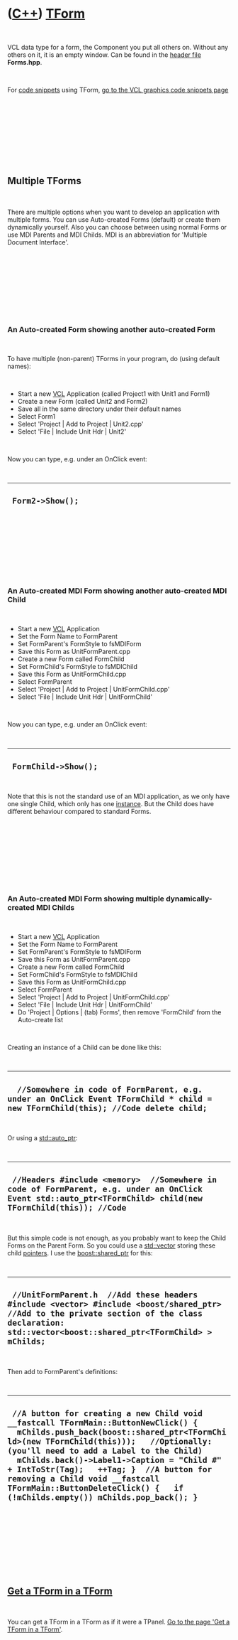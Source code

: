 



 

 

 

 

 

([C++](Cpp.md)) [TForm](CppTForm.md)
======================================

 

VCL data type for a form, the Component you put all others on. Without
any others on it, it is an empty window. Can be found in the [header
file](CppHeaderFile.md) **Forms.hpp**.

 

For [code snippets](CppVclCodeSnippets.md) using TForm, [go to the VCL
graphics code snippets page](CppVclGraphics.md)

 

 

 

 

 

Multiple TForms
---------------

 

There are multiple options when you want to develop an application with
multiple forms. You can use Auto-created Forms (default) or create them
dynamically yourself. Also you can choose between using normal Forms or
use MDI Parents and MDI Childs. MDI is an abbreviation for 'Multiple
Document Interface'.

 

 

 

 

 

### An Auto-created Form showing another auto-created Form

 

To have multiple (non-parent) TForms in your program, do (using default
names):

 

-   Start a new [VCL](CppVcl.md) Application (called Project1 with
    Unit1 and Form1)
-   Create a new Form (called Unit2 and Form2)
-   Save all in the same directory under their default names
-   Select Form1
-   Select 'Project | Add to Project | Unit2.cpp'
-   Select 'File | Include Unit Hdr | Unit2'

 

Now you can type, e.g. under an OnClick event:

 

  -------------------
  ` Form2->Show();`
  -------------------

 

 

 

 

 

### An Auto-created MDI Form showing another auto-created MDI Child

 

-   Start a new [VCL](CppVcl.md) Application
-   Set the Form Name to FormParent
-   Set FormParent's FormStyle to fsMDIForm
-   Save this Form as UnitFormParent.cpp
-   Create a new Form called FormChild
-   Set FormChild's FormStyle to fsMDIChild
-   Save this Form as UnitFormChild.cpp
-   Select FormParent
-   Select 'Project | Add to Project | UnitFormChild.cpp'
-   Select 'File | Include Unit Hdr | UnitFormChild'

 

Now you can type, e.g. under an OnClick event:

 

  -----------------------
  ` FormChild->Show();`
  -----------------------

 

Note that this is not the standard use of an MDI application, as we only
have one single Child, which only has one [instance](CppInstance.md).
But the Child does have different behaviour compared to standard Forms.

 

 

 

 

 

### An Auto-created MDI Form showing multiple dynamically-created MDI Childs

 

-   Start a new [VCL](CppVcl.md) Application
-   Set the Form Name to FormParent
-   Set FormParent's FormStyle to fsMDIForm
-   Save this Form as UnitFormParent.cpp
-   Create a new Form called FormChild
-   Set FormChild's FormStyle to fsMDIChild
-   Save this Form as UnitFormChild.cpp
-   Select FormParent
-   Select 'Project | Add to Project | UnitFormChild.cpp'
-   Select 'File | Include Unit Hdr | UnitFormChild'
-   Do 'Project | Options | (tab) Forms', then remove 'FormChild' from
    the Auto-create list

 

Creating an instance of a Child can be done like this:

 

  ------------------------------------------------------------------------------------------------------------------------------------
  `  //Somewhere in code of FormParent, e.g. under an OnClick Event TFormChild * child = new TFormChild(this); //Code delete child;`
  ------------------------------------------------------------------------------------------------------------------------------------

 

Or using a [std::auto\_ptr](CppAuto_ptr.md):

 

  --------------------------------------------------------------------------------------------------------------------------------------------------------------
  ` //Headers #include <memory>  //Somewhere in code of FormParent, e.g. under an OnClick Event std::auto_ptr<TFormChild> child(new TFormChild(this)); //Code`
  --------------------------------------------------------------------------------------------------------------------------------------------------------------

 

But this simple code is not enough, as you probably want to keep the
Child Forms on the Parent Form. So you could use a
[std::vector](CppVector.md) storing these child
[pointers](CppPointer.md). I use the
[boost::shared\_ptr](CppShared_ptr.md) for this:

 

  -------------------------------------------------------------------------------------------------------------------------------------------------------------------------------------------------------
  ` //UnitFormParent.h  //Add these headers #include <vector> #include <boost/shared_ptr>  //Add to the private section of the class declaration: std::vector<boost::shared_ptr<TFormChild> > mChilds;`
  -------------------------------------------------------------------------------------------------------------------------------------------------------------------------------------------------------

 

Then add to FormParent's definitions:

 

  ------------------------------------------------------------------------------------------------------------------------------------------------------------------------------------------------------------------------------------------------------------------------------------------------------------------------------------------------------------------------------------------------------------------------------------
  ` //A button for creating a new Child void __fastcall TFormMain::ButtonNewClick() {   mChilds.push_back(boost::shared_ptr<TFormChild>(new TFormChild(this)));   //Optionally: (you'll need to add a Label to the Child)   mChilds.back()->Label1->Caption = "Child #" + IntToStr(Tag);   ++Tag; }  //A button for removing a Child void __fastcall TFormMain::ButtonDeleteClick() {   if (!mChilds.empty()) mChilds.pop_back(); }`
  ------------------------------------------------------------------------------------------------------------------------------------------------------------------------------------------------------------------------------------------------------------------------------------------------------------------------------------------------------------------------------------------------------------------------------------

 

 

 

 

 

[Get a TForm in a TForm](CppTFormInTForm.md)
---------------------------------------------

 

You can get a TForm in a TForm as if it were a TPanel. [Go to the page
'Get a TForm in a TForm'](CppTFormInTForm.md).

 

 

 

 

 

Transparency
------------

 

Making a Form transparent is easy. First set the AlphaBlend property to
true. Then the AlphaBlendValue determines the transparency. An
AlphaBlendValue of 0 denotes total transparence (you won't see it
anymore), an AlphaBlendValue of 255 denotes the standard
non-transparency.

 

 

 

 

 

TForm troubles
--------------

 

Never change the TForm [constructor](CppConstructor.md) to the
following:

  ------------------------------------------------------------------------------------------------------------------------------------------------------
  ` __fastcall TFormParent::TFormParent(TComponent* Owner, const int i) //Don't do this!   : TForm(Owner) //Rest of the code {   //Rest of the code }`
  ------------------------------------------------------------------------------------------------------------------------------------------------------

 

This will (strangely) result in a [stack
overflow](CppStackOverflow.md).

 

One workaround is to use [AnsiString](CppAnsiString.md) instead of an
[integer](CppInt.md):

 

  ------------------------------------------------------------------------------------------------------------------------------------------
  ` __fastcall TFormParent::TFormParent(TComponent* Owner, const AnsiString i)   : TForm(Owner) //Rest of the code { //Rest of the code }`
  ------------------------------------------------------------------------------------------------------------------------------------------

 

 

 

 

 





 



